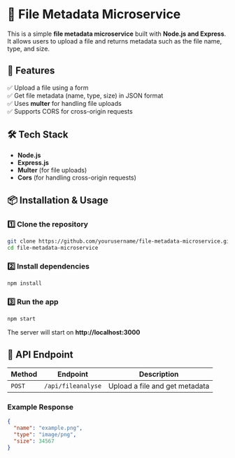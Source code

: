 # 📂 File Metadata Microservice  

This is a simple **file metadata microservice** built with **Node.js and Express**. It allows users to upload a file and returns metadata such as the file name, type, and size.  

## 🚀 Features  
✅ Upload a file using a form  
✅ Get file metadata (name, type, size) in JSON format  
✅ Uses **multer** for handling file uploads  
✅ Supports CORS for cross-origin requests  

## 🛠 Tech Stack  
- **Node.js**  
- **Express.js**  
- **Multer** (for file uploads)  
- **Cors** (for handling cross-origin requests)  

## 📦 Installation & Usage  

### 1️⃣ Clone the repository  
```bash
git clone https://github.com/yourusername/file-metadata-microservice.git
cd file-metadata-microservice
```

### 2️⃣ Install dependencies  
```bash
npm install
```

### 3️⃣ Run the app  
```bash
npm start
```

The server will start on **http://localhost:3000**  

## 📝 API Endpoint  

| Method | Endpoint           | Description                    |
| ------ | ------------------ | ------------------------------ |
| `POST` | `/api/fileanalyse` | Upload a file and get metadata |

### Example Response  
```json
{
  "name": "example.png",
  "type": "image/png",
  "size": 34567
}
```
